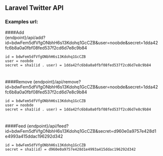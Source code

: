 ## Laravel Twitter API

### Examples url:
####Add
<br>
{endpoint}/api/add?id=bdwFem5dfVfgONbhH6s13Kdohq1GcCZB&user=noobde&secret=1dda42fc6b8a0a0fbf08fed537f2cd6d7e8c9b84

`id = bdwFem5dfVfgONbhH6s13Kdohq1GcCZB`<br>
`user = noobde`<br>
`secret = sha1(id . user) = 1dda42fc6b8a0a0fbf08fed537f2cd6d7e8c9b84`<br>
#
####Remove
{endpoint}/api/remove?id=bdwFem5dfVfgONbhH6s13Kdohq1GcCZB&user=noobde&secret=1dda42fc6b8a0a0fbf08fed537f2cd6d7e8c9b84

`id = bdwFem5dfVfgONbhH6s13Kdohq1GcCZB`<br>
`user = noobde`<br>
`secret = sha1(id . user) = 1dda42fc6b8a0a0fbf08fed537f2cd6d7e8c9b84`<br>

#
####Feed
{endpoint}/api/feed?id=bdwFem5dfVfgONbhH6s13Kdohq1GcCZB&secret=d960e0a9757e428d1e4993a415ddac196292d342

`id = bdwFem5dfVfgONbhH6s13Kdohq1GcCZB`<br>
`secret = sha1(id) = d960e0a9757e428d1e4993a415ddac196292d342`<br>